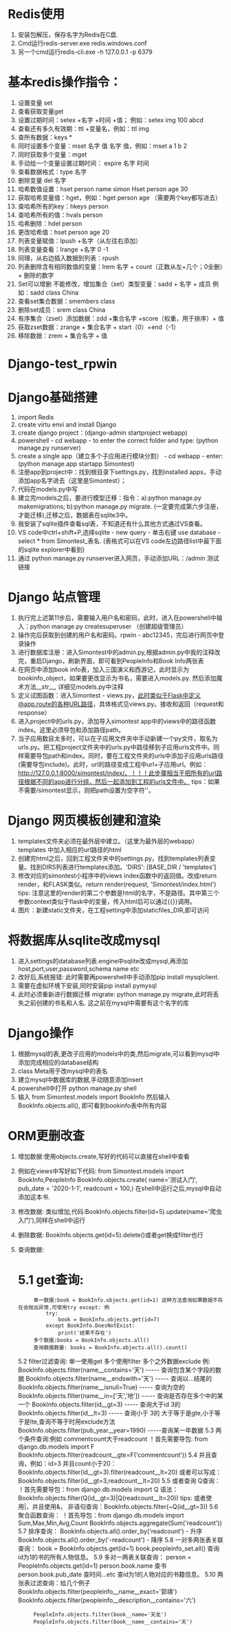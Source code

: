 # Redis使用

1.	安装包解压，保存名字为Redis在C盘.
2.	Cmd运行redis-server.exe redis.windows.conf
3.	另一个cmd运行redis-cli.exe -h 127.0.0.1 -p 6379

# 基本redis操作指令：
1.	设置变量 set
2.	查看获取变量get
3.	设置过期时间：setex +名字 +时间 +值； 例如：setex img 100 abcd
4.	查看还有多久有效期：ttl +变量名，例如：ttl img
5.	查所有数据：keys *
6.	同时设置多个变量：mset 名字 值 名字 值，例如：mset a 1 b 2
7.	同时获取多个变量：mget
8.	手动给一个变量设置过期时间： expire 名字 时间
9.	查看数据格式：type 名字
10.	删除变量 del 名字
11.	哈希数值设置：hset person name simon
                 Hset person age 30
12.	获取哈希变量值：hget，例如：hget person age （需要两个key都写进去）
13.	查哈希所有的key：hkeys person
14.	查哈希所有的值：hvals person
15.	哈希删除：hdel person
16.	更改哈希值：hset person age 20
17.	列表变量赋值：lpush +名字（从左往右添加）
18.	列表变量查看：lrange +名字 0 -1
19.	同理，从右边插入数据到列表：rpush
20.	列表删除含有相同数值的变量：lrem 名字 + count（正数从左+几个；0全删）+ 删除的数字
21.	Set可以增删 不能修改，增加集合（set）类型变量：sadd + 名字 + 成员
     例如：sadd class China
22.	查看set集合数据：smembers class
23.	删除set成员：srem class China
24.	有序集合（zset）添加数据：zdd +集合名字 +score（权重，用于排序）+ 值
25.	获取zset数据：zrange + 集合名字 + start（0）+end（-1）
26.	移除数据：zrem + 集合名字 + 值


# Django-test_rpwin

# Django基础搭建
1. import Redis
2. create virtu envi and install Django
3. create django project：(django-admin startproject webapp)
4. powershell - cd webapp - to enter the correct folder and type: (python manage.py runserver)
5. create a single app（建立多个子应用进行模块分割） - cd webapp - enter: (python manage.app startapp Simontest)
6. 注册app到project中：找到根目录下settings.py，找到installed apps，手动添加app名字进去（这里是Simontest）；
7. 代码在models.py中写
8. 建立完models之后，要进行模型迁移：指令：a):python manage.py makemigrations; b):python manage.py migrate. (一定要完成第六步注册，才能迁移),迁移之后，数据表在sqlite3中。
9. 我安装了sqlite插件查看sql表，不知道还有什么其他方式通过VS查看。
10. VS code中ctrl+shift+P,选择sqlite - new query - 单击右键 use database - select * from Simontest_表名. (表格式可以在VS code左边路径list中最下面的sqlite explorer中看到)
11. 通过 python manage.py runserver进入网页，手动添加URL：/admin 测试链接

# Django 站点管理
1. 执行完上述第11步后，需要输入用户名和密码，此时，进入在powershell中输入：python manage.py createsuperuser （创建超级管理员）
2. 操作完后获取到创建的用户名和密码。rpwin - abc12345，完后进行网页中登录操作
3. 进行数据库注册：进入Simontest中的admin.py,根据admin.py中我的注释改完，重启Django，刷新界面，即可看到PeopleInfo和Book Info两张表
4. 在网页中添加book info表，加入三国演义和西游记，此时显示为bookinfo_object，如果要更改显示为书名，需要进入models.py. 然后添加魔术方法__str__, 详细见models.py中注释
5. 定义试图函数：进入Simontest - views.py，此时类似于Flask中定义@app.route的各种URL路径，具体格式见views.py。接收和返回（request和response）
6. 进入project中的urls.py，添加导入simontest app中的views中的路径函数index。这里必须导包和添加路径path。
7. 当子应用数目太多时，可以在子应用文件夹中手动新建一个py文件，取名为urls.py。把工程project文件夹中的urls.py中路径移到子应用urls文件中。同样需要导包path和index。同时，要在工程文件夹的urls中添加子应用urls路径(需要导包include)。此时，url的路径变成工程中url+子应用url。例如：http://127.0.0.1:8000/simontest/index/。！！！此步骤相当于把所有的url路径根据不同的app进行分组，然后一起添加到工程的urls文件中。
tips：如果不需要/simontest显示，则把path设置为空字符''。

# Django 网页模板创建和渲染
1. templates文件夹必须在最外层中建立。（这里为最外层的webapp）templates 中加入相应的url路径的html
2. 创建完html之后，回到工程文件夹中的settings.py，找到templates列表变量。找到DIRS列表进行templates添加。'DIRS': [BASE_DIR / 'templates']
3. 修改对应的simontest小程序中的views index函数中的返回值。改成return render，和FLASK类似。return render(request, 'Simontest/index.html')
tips: 注意这里的render的第二个参数是html的名字，不是路径。其中第三个参数context类似于flask中的变量，传入html后可以通过{{}}调用。
4. 图片：新建static文件夹，在工程setting中添加staticfiles_DIR,即可访问

# 将数据库从sqlite改成mysql
1. 进入settings的database列表.engine中sqlite改成mysql,再添加host,port,user,password,schema name etc
2. 改好后,系统报错: 此时需要再powershell中手动添加pip install mysqlclient.
3. 需要在虚拟环境下安装,同时安装pip install pymysql
4. 此时必须重新进行数据迁移 migrate: python manage.py migrate,此时将丢失之前创建的书名和人名. 这之前在mysql中需要有这个名字的库

# Django操作
1. 根据mysql的表,更改子应用的models中的类,然后migrate,可以看到mysql中添加完成相应的database结构
2. class Meta用于改mysql中的表名
3. 建立mysql中数据库的数据,手动随意添加insert
4. powershell中打开 python manage.py shell
5. 输入 from Simontest.models import BookInfo 然后输入 BookInfo.objects.all(), 即可看到bookinfo表中所有内容

# ORM更删改查
1. 增加数据:使用objects.create,写好的代码可以直接在shell中查看
2. 例如在views中写好如下代码:
        from Simontest.models import BookInfo,PeopleInfo
        BookInfo.objects.create(
        name='测试入门',
        pub_date = '2020-1-1',
        readcount = 100,)
    在shell中运行之后,mysql中自动添加这本书.
3. 修改数据: 类似增加,代码:BookInfo.objects.filter(id=5).update(name='爬虫入门'),同样在shell中运行
4. 删除数据: BookInfo.objects.get(id=5).delete()或者get换成filter也行
5. 查询数据: 
    # 5.1 get查询:
            单一数据:book = BookInfo.objects.get(id=1) 这种方法查询如果数据不存在会抛出异常,可使用try except: 例
                try:
                    book = BookInfo.objects.get(id=7)
                except BookInfo.DoesNotExist:
                    print('结果不存在')
            多个数据:books = BookInfo.objects.all()
            查询数据数量: books = BookInfo.objects.all().count()
    5.2 filter过滤查询:
            单一使用get
            多个使用filter
            多个之外数据exclude
            例: BookInfo.objects.filter(name__contains='天') ----- 查询包含某个字段的数据
                BookInfo.objects.filter(name__endswith='天') ----- 查询以...结尾的
                BookInfo.objects.filter(name__isnull=True) ----- 查询为空的
                BookInfo.objects.filter(name__in=['天','地']) ----- 查询是否存在多个中的某一个
                BookInfo.objects.filter(id__gt=3) -----   查询大于id 3的
                BookInfo.objects.filter(id__lt=3) -----   查询小于 3的
                大于等于是gte,小于等于是lte,查询不等于时用exclude方法
                BookInfo.objects.filter(pub_year__year=1990) -----查询某一年数据
    5.3 两个条件查询:例如 commentcount大于readcount
            ！首先需要导包: from django.db.models import F
                BookInfo.objects.filter(readcount__gte=F('commentcount'))
    5.4 并且查询，例如：id>3 并且count小于20：
        BookInfo.objects.filter(id__gt=3).filter(readcount__lt=20)
        或者可以写成：BookInfo.objects.filter(id__gt=3,readcount__lt=20)
    5.5 或者查询 Q查询：
            ！首先需要导包：from django.db.models import Q
            语法：BookInfo.objects.filter(Q(id__gt=3)|Q(readcount__lt=20))
            tips: 或者使用|，并且使用&，
            非语句查询：BookInfo.objects.filter(~Q(id__gt=3))
    5.6 聚合函数查询：
            ！首先导包：from django.db.models import Sum,Max,Min,Avg,Count
            BookInfo.objects.aggregate(Sum('readcount'))
    5.7 排序查询：
            BookInfo.objects.all().order_by('readcount') - 升序
            BookInfo.objects.all().order_by('-readcount') - 降序
    5.8 一对多两张表关联查询：
            book = BookInfo.objects.get(id=1)
            book.peopleinfo_set.all()
            查询id为1的书的所有人物信息。
    5.9 多对一两表关联查询：
            person = PeopleInfo.objects.get(id=1)
            person.book.name 查书
            person.book.pub_date 查时间...etc
            查id为1的人物对应的书籍信息。
    5.10 两张表过滤查询：给几个例子
            BookInfo.objects.filter(peopleinfo__name__exact='郭靖')
            BookInfo.objects.filter(peopleinfo__description__contains='六')

            PeopleInfo.objects.filter(book__name='天龙')
            PeopleInfo.objects.filter(book__name__contains='天')

